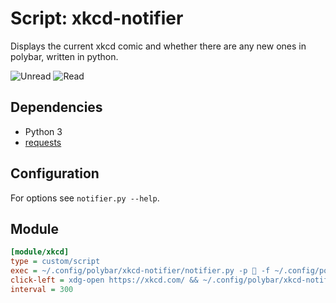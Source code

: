 # Script: xkcd-notifier

Displays the current xkcd comic and whether there are any new ones in polybar, written in python.

![Unread](/polybar-scripts/xkcd-notifier/screenshots/unread.png) ![Read](/polybar-scripts/xkcd-notifier//screenshots/read.png)

## Dependencies

- Python 3
- [requests](https://pypi.org/project/requests/)

## Configuration

For options see `notifier.py --help`.

## Module

```ini
[module/xkcd]
type = custom/script
exec = ~/.config/polybar/xkcd-notifier/notifier.py -p  -f ~/.config/polybar/xkcd-notifier/latest
click-left = xdg-open https://xkcd.com/ && ~/.config/polybar/xkcd-notifier/notifier.py -p  -f ~/.config/polybar/xkcd-notifier/latest --read
interval = 300
```

